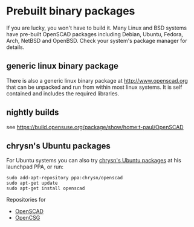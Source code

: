 # Prebuilt binary packages

If you are lucky, you won't have to build it. Many Linux and BSD systems have pre-built OpenSCAD packages including Debian, Ubuntu, Fedora, Arch, NetBSD and OpenBSD. Check your system's package manager for details.

## generic linux binary package
There is also a generic linux binary package at http://www.openscad.org that can be unpacked and run from within most linux systems. It is self contained and includes the required libraries.

## nightly builds
see https://build.opensuse.org/package/show/home:t-paul/OpenSCAD

## chrysn's Ubuntu packages
For Ubuntu systems you can also try [chrysn's Ubuntu packages](https://launchpad.net/~chrysn/+archive/openscad) at his launchpad PPA, or run:

    sudo add-apt-repository ppa:chrysn/openscad
    sudo apt-get update
    sudo apt-get install openscad

Repositories for
* [OpenSCAD](http://archive.amsuess.com/pool/contrib/o/openscad/) 
* [OpenCSG](http://archive.amsuess.com/pool/main/o/opencsg/)

